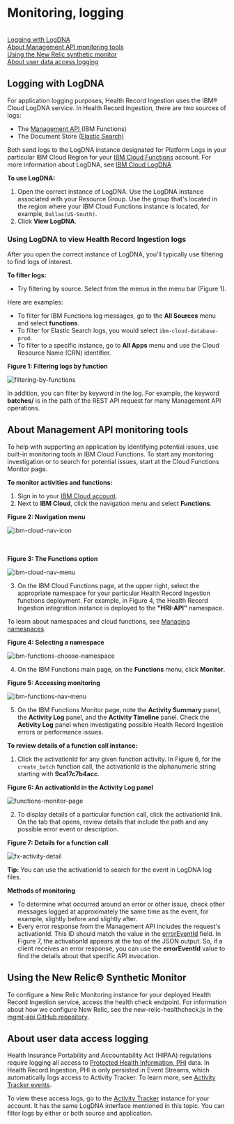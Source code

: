 # Monitoring, logging

<br>[Logging with LogDNA](#log-files-with-logdna)
<br>[About Management API monitoring tools](#about-management-api-monitoring-tools)
<br>[Using the New Relic synthetic monitor](#new-relic-synthetic-monitor)
<br>[About user data access logging](#about-user-data-access-logging)

## Logging with LogDNA  
For application logging purposes, Health Record Ingestion uses the IBM&reg; Cloud LogDNA service. In Health Record Ingestion, there are two sources of logs: 

- The [Management API ](glossary.md#management-api) (IBM Functions) 
- The Document Store [(Elastic Search)](glossary.md#elasticsearch)

Both send logs to the LogDNA instance designated for Platform Logs in your particular IBM Cloud Region for your [IBM Cloud Functions](glossary.md#ibm-cloud-functions) account. For more information about LogDNA, see [IBM Cloud LogDNA](https://cloud.ibm.com/docs/Log-Analysis-with-LogDNA)

**To use LogDNA:**

1) Open the correct instance of LogDNA. Use the LogDNA instance associated with your Resource Group. Use the group that's located in the region where your IBM Cloud Functions instance is located, for example, `Dallas(US-South)`.
2) Click **View LogDNA**. 


### Using LogDNA to view Health Record Ingestion logs
After you open the correct instance of LogDNA, you'll typically use filtering to find logs of interest. 

**To filter logs:**
 - Try filtering by source. Select from the menus in the menu bar (Figure 1). 

Here are examples:
- To filter for IBM Functions log messages, go to the **All Sources** menu and select **functions**.
- To filter for Elastic Search logs, you would select `ibm-cloud-database-prod`. 
- To filter to a specific instance, go to **All Apps** menu and use the Cloud Resource Name (CRN) identifier. 

**Figure 1: Filtering logs by function**

![filtering-by-functions](assets/img/filter_by_functions.jpg)   

In addition, you can filter by keyword in the log. For example, the keyword **batches/** is in the path of the REST API request for many Management API operations. 

## About Management API monitoring tools
To help with supporting an application by identifying potential issues, use built-in monitoring tools in IBM Cloud Functions. To start any monitoring investigation or to search for potential issues, start at the Cloud Functions Monitor page. 

**To monitor activities and functions:**

 1) Sign in to your [IBM Cloud account](https://cloud.ibm.com/login).
 2) Next to **IBM Cloud**, click the navigation menu and select **Functions**.

**Figure 2: Navigation menu**

![ibm-cloud-nav-icon](assets/img/ibm_cloud_nav_icon.png)

<br><br>
**Figure 3: The Functions option**

![ibm-cloud-nav-menu](assets/img/ibm_cloud_nav_menu.png)

 3) On the IBM Cloud Functions page, at the upper right, select the appropriate namespace for your particular Health Record Ingestion functions deployment. For example, in Figure 4, the Health Record Ingestion integration instance is deployed to the **"HRI-API"** namespace. 

To learn about namespaces and cloud functions, see [Managing namespaces](https://cloud.ibm.com/docs/openwhisk?topic=openwhisk-namespaces). 

**Figure 4: Selecting a namespace**

![ibm-functions-choose-namespace](assets/img/ibm_functions_choose_namespace.jpg)

 4) On the IBM Functions main page, on the **Functions** menu, click **Monitor**.

**Figure 5: Accessing monitoring**

![ibm-functions-nav-menu](assets/img/ibm_functions_nav_menu.png)

 5) On the IBM Functions Monitor page, note the **Activity Summary** panel, the **Activity Log** panel, and the **Activity Timeline** panel. Check the **Activity Log** panel when investigating possible Health Record Ingestion errors or performance issues.

**To review details of a function call instance:**

 1) Click the activationId for any given function activity. In Figure 6, for the `create_batch` function call, the activationId is the alphanumeric string starting with **9ca17c7b4acc**.

**Figure 6: An activationId in the Activity Log panel**

![functions-monitor-page](assets/img/functions_monitor_page.jpg)   

 2) To display details of a particular function call, click the activationId link. On the tab that opens, review details that include the path and any possible error event or description. 

**Figure 7: Details for a function call**

![fx-activity-detail](assets/img/fx_activity_detail.jpg) 

**Tip:** You can use the activationId to search for the event in LogDNA log files. 

**Methods of monitoring**

- To determine what occurred around an error or other issue, check other messages logged at approximately the same time as the event, for example, slightly before and slightly after. 
- Every error response from the Management API includes the request's activationId. This ID should match the value in the [errorEventId](https://github.com/Alvearie/hri-api-spec/tree/master/management-api/management.yml#L821) field. In Figure 7, the activationId appears at the top of the JSON output. So, if a client receives an error response, you can use the **errorEventId** value to find the details about that specific API invocation.

## Using the New Relic&copy; Synthetic Monitor
To configure a New Relic Monitoring instance for your deployed Health Record Ingestion service, access the health check endpoint. For information about how we configure New Relic, see the new-relic-healthcheck.js in the [mgmt-api GitHub repository](https://github.com/Alvearie/hri-mgmt-api/tree/master/monitors).   

## About user data access logging
Health Insurance Portability and Accountability Act (HIPAA) regulations require logging all access to [Protected Health Information, PHI](glossary.md#phi) data. In Health Record Ingestion, PHI is only persisted in Event Streams, which automatically logs access to Activity Tracker. To learn more, see [Activity Tracker events](https://cloud.ibm.com/docs/services/EventStreams?topic=eventstreams-at_events). 

To view these access logs, go to the [Activity Tracker](https://cloud.ibm.com/observe/activitytracker) instance for your account. It has the same LogDNA interface mentioned in this topic. You can filter logs by either or both source and application.